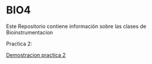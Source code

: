 # BIO4
Este Repositorio contiene información sobre las clases de Bioinstrumentacion 

Practica 2:

[Demostracion practica 2](https://www.youtube.com/watch?v=md2eUqjqx2o&feature=youtu.be&ab_channel=EduardoAlejandroLozanoGarcia)
